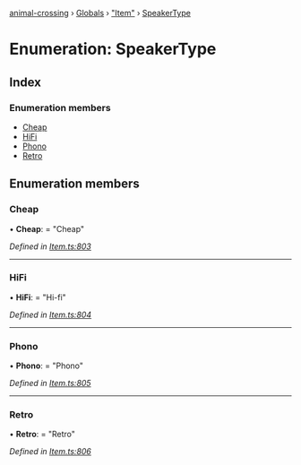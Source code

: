 [animal-crossing](../README.md) › [Globals](../globals.md) › ["Item"](../modules/_item_.md) › [SpeakerType](_item_.speakertype.md)

# Enumeration: SpeakerType

## Index

### Enumeration members

* [Cheap](_item_.speakertype.md#cheap)
* [HiFi](_item_.speakertype.md#hifi)
* [Phono](_item_.speakertype.md#phono)
* [Retro](_item_.speakertype.md#retro)

## Enumeration members

###  Cheap

• **Cheap**: = "Cheap"

*Defined in [Item.ts:803](https://github.com/Norviah/animal-crossing/blob/b7769d3/module/types/Item.ts#L803)*

___

###  HiFi

• **HiFi**: = "Hi-fi"

*Defined in [Item.ts:804](https://github.com/Norviah/animal-crossing/blob/b7769d3/module/types/Item.ts#L804)*

___

###  Phono

• **Phono**: = "Phono"

*Defined in [Item.ts:805](https://github.com/Norviah/animal-crossing/blob/b7769d3/module/types/Item.ts#L805)*

___

###  Retro

• **Retro**: = "Retro"

*Defined in [Item.ts:806](https://github.com/Norviah/animal-crossing/blob/b7769d3/module/types/Item.ts#L806)*
